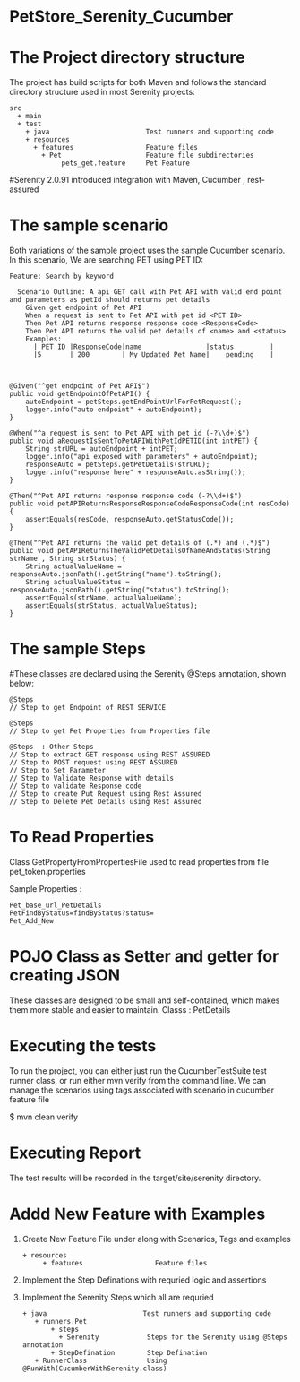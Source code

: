 # PetStore_Serenity_Cucumber


# The Project directory structure

The project has build scripts for both Maven  and follows the standard directory structure used in most Serenity projects:

    src
      + main
      + test
        + java                        Test runners and supporting code
        + resources
          + features                  Feature files
            + Pet                     Feature file subdirectories
                 pets_get.feature     Pet Feature
             
#Serenity 2.0.91 introduced integration with Maven, Cucumber , rest-assured

# The sample scenario

Both variations of the sample project uses the sample Cucumber scenario. In this scenario, We are searching PET using PET ID:

    Feature: Search by keyword

      Scenario Outline: A api GET call with Pet API with valid end point and parameters as petId should returns pet details
        Given get endpoint of Pet API
        When a request is sent to Pet API with pet id <PET ID>
        Then Pet API returns response response code <ResponseCode>
        Then Pet API returns the valid pet details of <name> and <status>
        Examples:
          | PET ID |ResponseCode|name                |status         |
          |5       | 200        | My Updated Pet Name|    pending    |
      


    @Given("^get endpoint of Pet API$")
    public void getEndpointOfPetAPI() {
        autoEndpoint = petSteps.getEndPointUrlForPetRequest();
        logger.info("auto endpoint" + autoEndpoint);
    }

    @When("^a request is sent to Pet API with pet id (-?\\d+)$")
    public void aRequestIsSentToPetAPIWithPetIdPETID(int intPET) {
        String strURL = autoEndpoint + intPET;
        logger.info("api exposed with parameters" + autoEndpoint);
        responseAuto = petSteps.getPetDetails(strURL);
        logger.info("response here" + responseAuto.asString());
    }

    @Then("^Pet API returns response response code (-?\\d+)$")
    public void petAPIReturnsResponseResponseCodeResponseCode(int resCode) {
        assertEquals(resCode, responseAuto.getStatusCode());
    }

    @Then("^Pet API returns the valid pet details of (.*) and (.*)$")
    public void petAPIReturnsTheValidPetDetailsOfNameAndStatus(String strName , String strStatus) {
        String actualValueName = responseAuto.jsonPath().getString("name").toString();
        String actualValueStatus = responseAuto.jsonPath().getString("status").toString();
        assertEquals(strName, actualValueName);
        assertEquals(strStatus, actualValueStatus);
    }

# The sample Steps
#These classes are declared using the Serenity @Steps annotation, shown below:

    @Steps
    // Step to get Endpoint of REST SERVICE

    @Steps
    // Step to get Pet Properties from Properties file

    @Steps  : Other Steps 
    // Step to extract GET response using REST ASSURED
    // Step to POST request using REST ASSURED
    // Step to Set Parameter
    // Step to Validate Response with details
    // Step to validate Response code
    // Step to create Put Request using Rest Assured
    // Step to Delete Pet Details using Rest Assured

# To Read Properties
  Class GetPropertyFromPropertiesFile used to read properties from file pet_token.properties
  
  Sample Properties :
  
    Pet_base_url_PetDetails
    PetFindByStatus=findByStatus?status=
    Pet_Add_New

# POJO Class as Setter and getter for creating JSON 
  These classes are designed to be small and self-contained, which makes them more stable and easier to maintain.
  Classs : PetDetails

# Executing the tests

To run the project, you can either just run the CucumberTestSuite test runner class, or run either mvn verify from the command line.
We can manage the scenarios using tags associated with scenario in cucumber feature file

$ mvn clean verify

# Executing Report

The test results will be recorded in the target/site/serenity directory.

# Addd New Feature with Examples 
1. Create New Feature File under along with Scenarios, Tags and examples 

       + resources
            + features                  Feature files

2. Implement the Step Definations with requried logic and assertions 
3. Implement the Serenity Steps which all are requried 

       + java                        Test runners and supporting code
          + runners.Pet
              + steps                 
                + Serenity            Steps for the Serenity using @Steps annotation 
              + StepDefination        Step Defination 
          + RunnerClass               Using @RunWith(CucumberWithSerenity.class)
